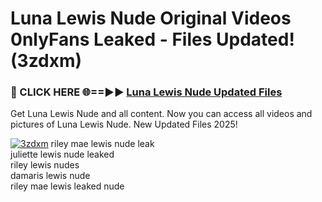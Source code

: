 # Luna Lewis Nude Original Videos 0nlyFans Leaked - Files Updated! (3zdxm)

<h3>🔴 CLICK HERE 🌐==►► <a href="https://tinyurl.com/yrmya6cz" rel="nofollow">Luna Lewis Nude Updated Files</a></h3>

Get Luna Lewis Nude and all content. Now you can access all videos and pictures of Luna Lewis Nude. New Updated Files 2025!

[![3zdxm](https://i.imgur.com/FMdXYCs.gif)](https://tinyurl.com/yrmya6cz)
riley mae lewis nude leak<br>
juliette lewis nude leaked<br>
riley lewis nudes<br>
damaris lewis nude<br>
riley mae lewis leaked nude